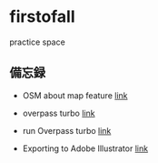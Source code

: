 # firstofall
practice space


## 備忘録

* OSM about map feature
[link](http://wiki.openstreetmap.org/wiki/Map_Features#Natural)
* overpass turbo
[link](http://wiki.openstreetmap.org/wiki/Overpass_turbo)
* run Overpass turbo
[link](http://overpass-turbo.eu/)

* Exporting to Adobe Illustrator
[link](http://wiki.openstreetmap.org/wiki/Exporting_to_Adobe_Illustrator)



